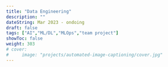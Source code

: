 ```yaml
---
title: "Data Engineering"
description: ""
dateString: Mar 2023 - ondoing
draft: false
tags: ["AI","ML/DL","MLOps","team project"]
showToc: false
weight: 303
# cover:
#     image: "projects/automated-image-captioning/cover.jpg"
--- 
```



